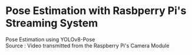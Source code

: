 # Pose Estimation with Rasbperry Pi's Streaming System

Pose Estimation using YOLOv8-Pose </br>
Source : Video transmitted from the Raspberry Pi's Camera Module
